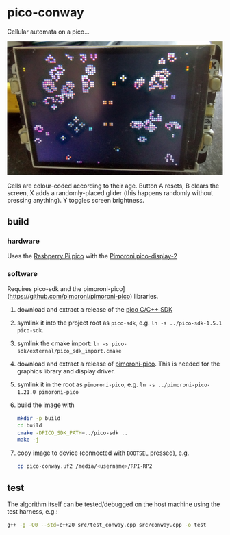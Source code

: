 # pico-conway

Cellular automata on a pico...

![./pico-conway.png](./pico-conway.png)

Cells are colour-coded according to their age. Button A resets, B clears the screen, X adds a randomly-placed glider (this happens randomly without pressing anything). Y toggles screen brightness.

## build

### hardware

Uses the [Rasbperry Pi pico](https://www.raspberrypi.com/products/raspberry-pi-pico/) with the [Pimoroni pico-display-2](https://shop.pimoroni.com/products/pico-display-pack-2-0?variant=39374122582099)

### software

Requires pico-sdk and the pimoroni-pico](https://github.com/pimoroni/pimoroni-pico) libraries.

1. download and extract a release of the [pico C/C++ SDK](https://github.com/raspberrypi/pico-sdk)

1. symlink it into the project root as `pico-sdk`, e.g. `ln -s ../pico-sdk-1.5.1 pico-sdk`.

1. symlink the cmake import: `ln -s pico-sdk/external/pico_sdk_import.cmake`

1. download and extract a release of [pimoroni-pico](https://github.com/pimoroni/pimoroni-pico). This is needed for the graphics library and display driver.

1. symlink it in the root as `pimoroni-pico`, e.g. `ln -s ../pimoroni-pico-1.21.0 pimoroni-pico`

1. build the image with

    ```sh
    mkdir -p build
    cd build
    cmake -DPICO_SDK_PATH=../pico-sdk ..
    make -j
    ```

1. copy image to device (connected with `BOOTSEL` pressed), e.g.

    ```sh
    cp pico-conway.uf2 /media/<username>/RPI-RP2
    ```

## test

The algorithm itself can be tested/debugged on the host machine using the test harness, e.g.:

```sh
g++ -g -O0 --std=c++20 src/test_conway.cpp src/conway.cpp -o test
```

